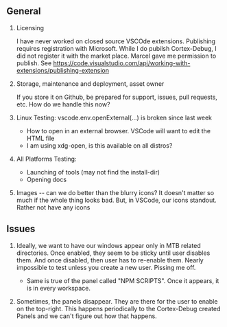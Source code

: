 
## General

1. Licensing

   I have never worked on closed source VSCOde extensions. Publishing requires registration with Microsoft. While I do pubilsh Cortex-Debug, I did not register it with the market place. Marcel gave me permission to publish. See https://code.visualstudio.com/api/working-with-extensions/publishing-extension

2. Storage, maintenance and deployment, asset owner

   If you store it on Github, be prepared for support, issues, pull requests, etc. How do we handle this now?

3. Linux Testing: vscode.env.openExternal(...) is broken since last week
   * How to open in an external browser. VSCode will want to edit the HTML file
   * I am using xdg-open, is this available on all distros?

4. All Platforms Testing:
   * Launching of tools (may not find the install-dir)
   * Opening docs

5. Images -- can we do better than the blurry icons? It doesn't matter so much if the whole thing looks bad. But, in VSCode, our icons standout. Rather not have any icons

## Issues

1. Ideally, we want to have our windows appear only in MTB related directories. Once enabled, they seem to be sticky until user disables them. And once disabled, then user has to re-enable them. Nearly impossible to test unless you create a new user. Pissing me off.
    * Same is true of the panel called "NPM SCRIPTS". Once it appears, it is in every workspace.

2. Sometimes, the panels disappear. They are there for the user to enable on the top-right. This happens periodically to the Cortex-Debug created Panels and we can't figure out how that happens.
